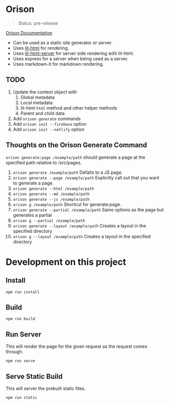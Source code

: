# Orison

> Status: pre-release

[Orison Documentation](https://orison.alexlockhart.me)

* Can be used as a static site generator or server.
* Uses [lit-html](https://github.com/Polymer/lit-html) for rendering.
* Uses [lit-html-server](https://github.com/popeindustries/lit-html-server) for server side rendering with lit-html.
* Uses express for a server when being used as a server.
* Uses markdown-it for markdown rendering.

## TODO

1. Update the context object with
    1. Global metadata
    1. Local metadata
    1. lit-html `html` method and other helper methods
    1. Parent and child data
1. Add `orison generate` commands
1. Add `orison init --firebase` option
1. Add `orison init --netlify` option

## Thoughts on the Orison Generate Command

`orison generate:page /example/path` should generate a page at the specified path relative to /src/pages.
1. `orison generate /example/path` Defalts to a JS page.
1. `orison generate --page /example/path` Explicitly call out that you want to generate a page.
1. `orison generate --html /example/path`
1. `orison generate --md /example/path`
1. `orison generate --js /example/path`
1. `orison g /example/path` Shortcut for generate:page.
1. `orison generate --partial /example/path` Same options as the page but generates a partial
1. `orison g --partial /example/path`
1. `orison generate --layout /example/path` Creates a layout in the specified directory
1. `orison g --layout /example/path` Creates a layout in the specified directory

# Development on this project

## Install

```
npm run install
```

## Build

```
npm run build
```

## Run Server

This will render the page for the given request as the request comes through.

```
npm run serve
```

## Serve Static Build

This will server the prebuilt static files.

```
npm run static
```
